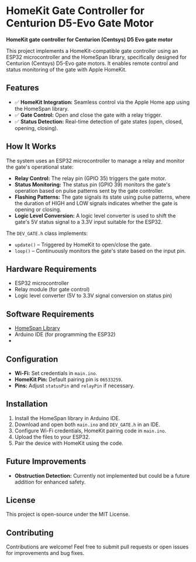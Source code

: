 # HomeKit Gate Controller for Centurion D5-Evo Gate Motor

**HomeKit gate controller for Centurion (Centsys) D5 Evo gate motor**

This project implements a HomeKit-compatible gate controller using an ESP32 microcontroller and the HomeSpan library, specifically designed for Centurion (Centsys) D5-Evo gate motors. It enables remote control and status monitoring of the gate with Apple HomeKit.

## Features
- ✅ **HomeKit Integration:** Seamless control via the Apple Home app using the HomeSpan library.
- ✅ **Gate Control:** Open and close the gate with a relay trigger.
- ✅ **Status Detection:** Real-time detection of gate states (open, closed, opening, closing).

## How It Works
The system uses an ESP32 microcontroller to manage a relay and monitor the gate's operational state:
- **Relay Control:** The relay pin (GPIO 35) triggers the gate motor.
- **Status Monitoring:** The status pin (GPIO 39) monitors the gate's operation based on pulse patterns sent by the gate controller.
- **Flashing Patterns:** The gate signals its state using pulse patterns, where the duration of HIGH and LOW signals indicates whether the gate is opening or closing.
- **Logic Level Conversion:** A logic level converter is used to shift the gate's 5V status signal to a 3.3V input suitable for the ESP32.

The `DEV_GATE.h` class implements:
- `update()` – Triggered by HomeKit to open/close the gate.
- `loop()` – Continuously monitors the gate's state based on the input pin.

## Hardware Requirements
- ESP32 microcontroller
- Relay module (for gate control)
- Logic level converter (5V to 3.3V signal conversion on status pin)

## Software Requirements
- [HomeSpan Library](https://github.com/HomeSpan/HomeSpan)
- Arduino IDE (for programming the ESP32)
- 
## Configuration
- **Wi-Fi:** Set credentials in `main.ino`.
- **HomeKit Pin:** Default pairing pin is `06533259`.
- **Pins:** Adjust `statusPin` and `relayPin` if necessary.
  
## Installation
1. Install the HomeSpan library in Arduino IDE.
2. Download and open both `main.ino` and `DEV_GATE.h` in an IDE.
3. Configure Wi-Fi credentials, HomeKit pairing code in `main.ino`.
4. Upload the files to your ESP32.
5. Pair the device with HomeKit using the code.

## Future Improvements
- **Obstruction Detection:** Currently not implemented but could be a future addition for enhanced safety.

## License
This project is open-source under the MIT License.

## Contributing
Contributions are welcome! Feel free to submit pull requests or open issues for improvements and bug fixes.
